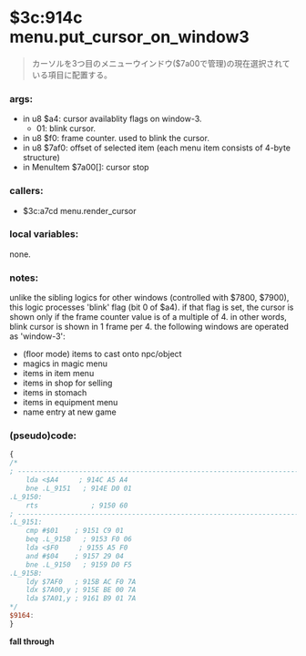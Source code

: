 ﻿

# $3c:914c menu.put_cursor_on_window3
> カーソルを3つ目のメニューウインドウ($7a00で管理)の現在選択されている項目に配置する。

### args:
+	in u8 $a4: cursor availablity flags on window-3.
	- 01: blink cursor.
+	in u8 $f0: frame counter. used to blink the cursor.
+	in u8 $7af0: offset of selected item (each menu item consists of 4-byte structure)
+	in MenuItem $7a00[]: cursor stop

### callers:
+	$3c:a7cd menu.render_cursor

### local variables:
none.

### notes:
unlike the sibling logics for other windows (controlled with $7800, $7900),
this logic processes 'blink' flag (bit 0 of $a4).
if that flag is set, the cursor is shown only if the frame counter value is of a multiple of 4.
in other words, blink cursor is shown in 1 frame per 4.
the following windows are operated as 'window-3':

-	(floor mode) items to cast onto npc/object
-	magics in magic menu
-	items in item menu
-	items in shop for selling
-	items in stomach
-	items in equipment menu
-	name entry at new game

### (pseudo)code:
```js
{
/*
; ----------------------------------------------------------------------------
    lda <$A4     ; 914C A5 A4
    bne .L_9151   ; 914E D0 01
.L_9150:
  	rts             ; 9150 60
; ----------------------------------------------------------------------------
.L_9151:
  	cmp #$01    ; 9151 C9 01
    beq .L_915B   ; 9153 F0 06
    lda <$F0     ; 9155 A5 F0
    and #$04    ; 9157 29 04
    bne .L_9150   ; 9159 D0 F5
.L_915B:
  	ldy $7AF0   ; 915B AC F0 7A
    ldx $7A00,y ; 915E BE 00 7A
    lda $7A01,y ; 9161 B9 01 7A
*/
$9164:
}
```

**fall through**


